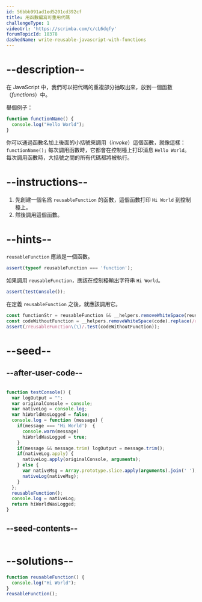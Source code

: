 ```yaml
---
id: 56bbb991ad1ed5201cd392cf
title: 用函數編寫可重用代碼
challengeType: 1
videoUrl: 'https://scrimba.com/c/cL6dqfy'
forumTopicId: 18378
dashedName: write-reusable-javascript-with-functions
---
```


# --description--

在 JavaScript 中，我們可以把代碼的重複部分抽取出來，放到一個函數 （<dfn>functions</dfn>）中。

舉個例子：

```js
function functionName() {
  console.log("Hello World");
}
```

你可以通過函數名加上後面的小括號來調用（<dfn>invoke</dfn>）這個函數，就像這樣： `functionName();` 每次調用函數時，它都會在控制檯上打印消息 `Hello World`。 每次調用函數時，大括號之間的所有代碼都將被執行。

# --instructions--

<ol>
  <li>
    先創建一個名爲 <code>reusableFunction</code> 的函數，這個函數打印 <code>Hi World</code> 到控制檯上。
  </li>
  <li>
    然後調用這個函數。
  </li>
</ol>

# --hints--

`reusableFunction` 應該是一個函數。

```js
assert(typeof reusableFunction === 'function');
```

如果調用 `reusableFunction`，應該在控制檯輸出字符串 `Hi World`。

```js
assert(testConsole());
```

在定義 `reusableFunction` 之後，就應該調用它。

```js
const functionStr = reusableFunction && __helpers.removeWhiteSpace(reusableFunction.toString());
const codeWithoutFunction = __helpers.removeWhiteSpace(code).replace(/reusableFunction\(\)\{/g, '');
assert(/reusableFunction\(\)/.test(codeWithoutFunction));
```

# --seed--

## --after-user-code--

```js

function testConsole() {
  var logOutput = "";
  var originalConsole = console;
  var nativeLog = console.log;
  var hiWorldWasLogged = false;
  console.log = function (message) {
    if(message === 'Hi World')  {
      console.warn(message)
      hiWorldWasLogged = true;
    }
    if(message && message.trim) logOutput = message.trim();
    if(nativeLog.apply) {
      nativeLog.apply(originalConsole, arguments);
    } else {
      var nativeMsg = Array.prototype.slice.apply(arguments).join(' ');
      nativeLog(nativeMsg);
    }
  };
  reusableFunction();
  console.log = nativeLog;
  return hiWorldWasLogged;
}

```

## --seed-contents--

```js

```

# --solutions--

```js
function reusableFunction() {
  console.log("Hi World");
}
reusableFunction();
```
